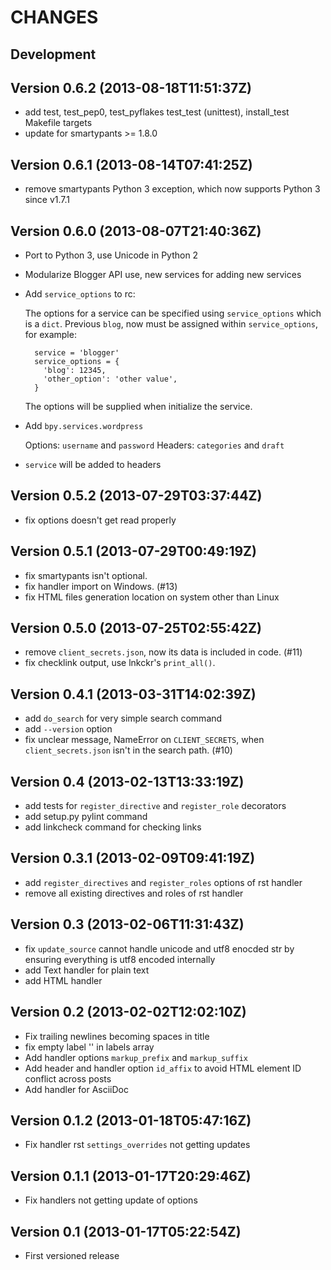 CHANGES
=======

## Development

## Version 0.6.2 (2013-08-18T11:51:37Z)

* add test, test_pep0, test_pyflakes test_test (unittest), install_test
  Makefile targets
* update for smartypants >= 1.8.0

## Version 0.6.1 (2013-08-14T07:41:25Z)

* remove smartypants Python 3 exception, which now supports Python 3 since v1.7.1

## Version 0.6.0 (2013-08-07T21:40:36Z)

* Port to Python 3, use Unicode in Python 2
* Modularize Blogger API use, new services for adding new services
* Add `service_options` to rc:

    The options for a service can be specified using `service_options` which is a `dict`. Previous `blog`, now must be assigned within `service_options`, for example:

        service = 'blogger'
        service_options = {
          'blog': 12345,
          'other_option': 'other value',
        }

    The options will be supplied when initialize the service.

* Add `bpy.services.wordpress`

    Options: `username` and `password`
    Headers: `categories` and `draft`

* `service` will be added to headers

## Version 0.5.2 (2013-07-29T03:37:44Z)

* fix options doesn't get read properly

## Version 0.5.1 (2013-07-29T00:49:19Z)

* fix smartypants isn't optional.
* fix handler import on Windows. (#13)
* fix HTML files generation location on system other than Linux

## Version 0.5.0 (2013-07-25T02:55:42Z)

 * remove `client_secrets.json`, now its data is included in code. (#11)
 * fix checklink output, use lnkckr's `print_all()`.

## Version 0.4.1 (2013-03-31T14:02:39Z)

 * add `do_search` for very simple search command
 * add `--version` option
 * fix unclear message, NameError on `CLIENT_SECRETS`, when `client_secrets.json` isn't in the search path. (#10)

## Version 0.4 (2013-02-13T13:33:19Z)

 * add tests for `register_directive` and `register_role` decorators
 * add setup.py pylint command
 * add linkcheck command for checking links

## Version 0.3.1 (2013-02-09T09:41:19Z)

 * add `register_directives` and `register_roles` options of rst handler
 * remove all existing directives and roles of rst handler

## Version 0.3 (2013-02-06T11:31:43Z)

 * fix `update_source` cannot handle unicode and utf8 enocded str by ensuring everything is utf8 encoded internally
 * add Text handler for plain text
 * add HTML handler

## Version 0.2 (2013-02-02T12:02:10Z)

 * Fix trailing newlines becoming spaces in title
 * fix empty label '' in labels array
 * Add handler options `markup_prefix` and `markup_suffix`
 * Add header and handler option `id_affix` to avoid HTML element ID conflict across posts
 * Add handler for AsciiDoc

## Version 0.1.2 (2013-01-18T05:47:16Z)

 * Fix handler rst `settings_overrides` not getting updates

## Version 0.1.1 (2013-01-17T20:29:46Z)

 * Fix handlers not getting update of options

## Version 0.1 (2013-01-17T05:22:54Z)

 * First versioned release
